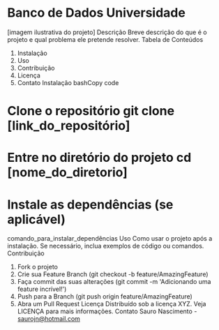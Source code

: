 # Banco de Dados Universidade
[imagem ilustrativa do projeto]
Descrição
Breve descrição do que é o projeto e qual problema ele pretende
resolver.
Tabela de Conteúdos
1. Instalação
2. Uso
3. Contribuição
4. Licença
5. Contato
Instalação
bashCopy code
# Clone o repositório git clone [link_do_repositório]
# Entre no diretório do projeto cd [nome_do_diretorio]
# Instale as dependências (se aplicável)
comando_para_instalar_dependências
Uso
Como usar o projeto após a instalação. Se necessário, inclua
exemplos de código ou comandos.
Contribuição
1. Fork o projeto
2. Crie sua Feature Branch (git checkout -b
feature/AmazingFeature)
3. Faça commit das suas alterações (git commit -m 'Adicionando
uma feature incrível!')
4. Push para a Branch (git push origin feature/AmazingFeature)
5. Abra um Pull Request
Licença
Distribuído sob a licença XYZ. Veja LICENÇA para mais informações.
Contato
Sauro Nascimento - saurojn@hotmail.com
